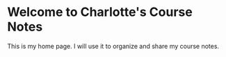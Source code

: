# Welcome to Charlotte's Course Notes

This is my home page. I will use it to organize and share my course notes.